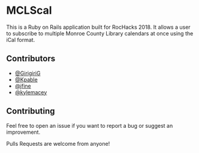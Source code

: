 # MCLScal

This is a Ruby on Rails application built for RocHacks 2018. It allows a user to
subscribe to multiple Monroe County Library calendars at once using the iCal
format.

## Contributors

- <a href="https://github.com/GirigiriG">@GirigiriG</a>
- <a href="https://github.com/Kpable">@Kpable</a>
- <a href="https://github.com/jfine">@jfine</a>
- <a href="https://github.com/kylemacey">@kylemacey</a>

## Contributing

Feel free to open an issue if you want to report a bug or suggest an improvement.

Pulls Requests are welcome from anyone!

